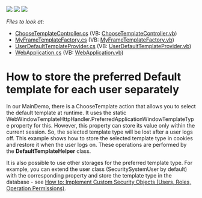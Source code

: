 <!-- default badges list -->
![](https://img.shields.io/endpoint?url=https://codecentral.devexpress.com/api/v1/VersionRange/128593958/11.1.4%2B)
[![](https://img.shields.io/badge/Open_in_DevExpress_Support_Center-FF7200?style=flat-square&logo=DevExpress&logoColor=white)](https://supportcenter.devexpress.com/ticket/details/E3042)
[![](https://img.shields.io/badge/📖_How_to_use_DevExpress_Examples-e9f6fc?style=flat-square)](https://docs.devexpress.com/GeneralInformation/403183)
<!-- default badges end -->
<!-- default file list -->
*Files to look at*:

* [ChooseTemplateController.cs](./CS/WebSolution2.Module.Web/ChooseTemplateController.cs) (VB: [ChooseTemplateController.vb](./VB/WebSolution2.Module.Web/ChooseTemplateController.vb))
* [MyFrameTemplateFactory.cs](./CS/WebSolution2.Module.Web/MyFrameTemplateFactory.cs) (VB: [MyFrameTemplateFactory.vb](./VB/WebSolution2.Module.Web/MyFrameTemplateFactory.vb))
* [UserDefaultTemplateProvider.cs](./CS/WebSolution2.Module.Web/UserDefaultTemplateProvider.cs) (VB: [UserDefaultTemplateProvider.vb](./VB/WebSolution2.Module.Web/UserDefaultTemplateProvider.vb))
* [WebApplication.cs](./CS/WebSolution2.Web/ApplicationCode/WebApplication.cs) (VB: [WebApplication.vb](./VB/WebSolution2.Web/ApplicationCode/WebApplication.vb))
<!-- default file list end -->
# How to store the preferred Default template for each user separately


<p>In our MainDemo, there is a ChooseTemplate action that allows you to select the default template at runtime. It uses the static WebWindowTemplateHttpHandler.PreferredApplicationWindowTemplateType property for this. However, this property can store its value only within the current session. So, the selected template type will be lost after a user logs off. This example shows how to store the selected template type in cookies and restore it when the user logs on. These operations are performed by the <strong>DefaultTemplateHelper</strong> class.</p><p>It is also possible to use other storages for the preferred template type. For example, you can extend the user class (SecuritySystemUser by default) with the corresponding property and store the template type in the database - see <a href="http://documentation.devexpress.com/#Xaf/CustomDocument3384"><u>How to: Implement Custom Security Objects (Users, Roles, Operation Permissions)</u></a>.</p>

<br/>


